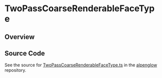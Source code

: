 # TwoPassCoarseRenderableFaceType

## Overview





## Source Code

See the source for [TwoPassCoarseRenderableFaceType.ts](https://github.com/phetsims/alpenglow/blob/main/js/webgpu/wgsl/rasterize-two-pass/TwoPassCoarseRenderableFaceType.ts) in the [alpenglow](https://github.com/phetsims/alpenglow) repository.
